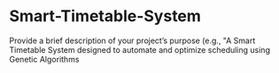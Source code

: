 # Smart-Timetable-System
Provide a brief description of your project’s purpose (e.g., "A Smart Timetable System designed to automate and optimize scheduling using Genetic Algorithms
